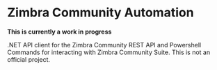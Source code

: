 Zimbra Community Automation
===========================

**This is currently a work in progress**

.NET API client for the Zimbra Community REST API and Powershell Commands for interacting with Zimbra Community Suite. This is not an official project.
